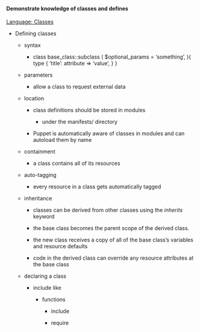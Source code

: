 #### Demonstrate knowledge of classes and defines

[Language: Classes](https://docs.puppet.com/puppet/4.6/reference/lang_classes.html)

* Defining classes

    * syntax

        * class base_class::subclass (	$optional_params = ‘something’,){	type { ‘title’:		attribute => ‘value’,	}}

    * parameters

        * allow a class to request external data

    * location

        * class definitions should be stored in modules

            * under the manifests/ directory

        * Puppet is automatically aware of classes in modules and can autoload them by name

    * containment

        * a class contains all of its resources

    * auto-tagging

        * every resource in a class gets automatically tagged

    * inheritance

        * classes can be derived from other classes using the *inherits* keyword

        * the base class becomes the parent scope of the derived class. 

        * the new class receives a copy of all of the base class’s variables and resource defaults

        * code in the derived class can override any resource attributes at the base class

    * declaring a class

        * include like

            * functions

                * include

                * require

